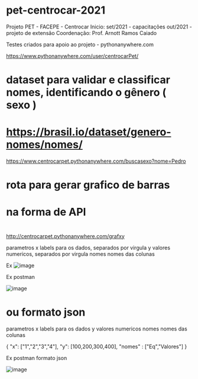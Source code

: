 # pet-centrocar-2021
Projeto PET - FACEPE - Centrocar
Inicio: set/2021 - capacitações
        out/2021 - projeto de extensão
Coordenação: Prof. Arnott Ramos Caiado

Testes criados para apoio ao projeto - pythonanywhere.com

https://www.pythonanywhere.com/user/centrocarPet/


# dataset para validar e classificar nomes, identificando o gênero ( sexo )
# https://brasil.io/dataset/genero-nomes/nomes/

https://www.centrocarpet.pythonanywhere.com/buscasexo?nome=Pedro


# rota para gerar grafico de barras
# na forma de API
#
http://centrocarpet.pythonanywhere.com/grafxy

parametros
x labels para os dados, separados por virgula
y valores numericos, separados por virgula
nomes nomes das colunas

Ex
![image](https://user-images.githubusercontent.com/69168575/139855040-8619f684-8498-4994-8ec1-78be289ac5a6.png)

Ex postman

![image](https://user-images.githubusercontent.com/69168575/139855288-26f75e84-31c4-4df6-9d51-b7a505c20546.png)

# ou formato json
parametros
x labels para os dados
y valores numericos
nomes nomes das colunas

{
    "x": ["1","2","3","4"],
    "y": [100,200,300,400],
    "nomes" : ["Eq","Valores"]
}

Ex postman formato json

![image](https://user-images.githubusercontent.com/69168575/140084143-9ae8a260-35f8-449f-9a05-003354d529bc.png)
